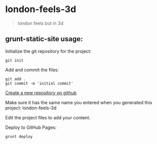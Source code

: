 # london-feels-3d
> london feels but in 3d

## grunt-static-site usage:
Initialize the git repository for the project:
```
git init
```

Add and commit the files:
```
git add .
git commit -m 'initial commit'
```

[Create a new repository on github](http://github.com/new)

Make sure it has the same name you entered when you generated this project: london-feels-3d

Edit the project files to add your content.

Deploy to GitHub Pages:
```
grunt deploy
```